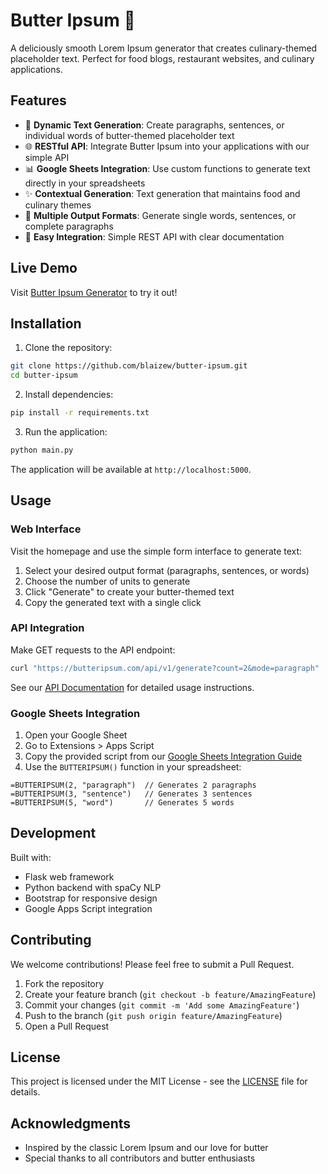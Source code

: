 # Butter Ipsum 🧈

A deliciously smooth Lorem Ipsum generator that creates culinary-themed placeholder text. Perfect for food blogs, restaurant websites, and culinary applications.

## Features

- 🔄 **Dynamic Text Generation**: Create paragraphs, sentences, or individual words of butter-themed placeholder text
- 🌐 **RESTful API**: Integrate Butter Ipsum into your applications with our simple API
- 📊 **Google Sheets Integration**: Use custom functions to generate text directly in your spreadsheets
- ✨ **Contextual Generation**: Text generation that maintains food and culinary themes
- 🎯 **Multiple Output Formats**: Generate single words, sentences, or complete paragraphs
- 🔌 **Easy Integration**: Simple REST API with clear documentation

## Live Demo

Visit [Butter Ipsum Generator](https://butteripsum.com) to try it out!

## Installation

1. Clone the repository:
```bash
git clone https://github.com/blaizew/butter-ipsum.git
cd butter-ipsum
```

2. Install dependencies:
```bash
pip install -r requirements.txt
```

3. Run the application:
```bash
python main.py
```

The application will be available at `http://localhost:5000`.

## Usage

### Web Interface

Visit the homepage and use the simple form interface to generate text:
1. Select your desired output format (paragraphs, sentences, or words)
2. Choose the number of units to generate
3. Click "Generate" to create your butter-themed text
4. Copy the generated text with a single click

### API Integration

Make GET requests to the API endpoint:

```bash
curl "https://butteripsum.com/api/v1/generate?count=2&mode=paragraph"
```

See our [API Documentation](https://butteripsum.com/api/docs) for detailed usage instructions.

### Google Sheets Integration

1. Open your Google Sheet
2. Go to Extensions > Apps Script
3. Copy the provided script from our [Google Sheets Integration Guide](https://butteripsum.com/sheets)
4. Use the `BUTTERIPSUM()` function in your spreadsheet:
```
=BUTTERIPSUM(2, "paragraph")  // Generates 2 paragraphs
=BUTTERIPSUM(3, "sentence")   // Generates 3 sentences
=BUTTERIPSUM(5, "word")       // Generates 5 words
```

## Development

Built with:
- Flask web framework
- Python backend with spaCy NLP
- Bootstrap for responsive design
- Google Apps Script integration

## Contributing

We welcome contributions! Please feel free to submit a Pull Request.

1. Fork the repository
2. Create your feature branch (`git checkout -b feature/AmazingFeature`)
3. Commit your changes (`git commit -m 'Add some AmazingFeature'`)
4. Push to the branch (`git push origin feature/AmazingFeature`)
5. Open a Pull Request

## License

This project is licensed under the MIT License - see the [LICENSE](LICENSE) file for details.

## Acknowledgments

- Inspired by the classic Lorem Ipsum and our love for butter
- Special thanks to all contributors and butter enthusiasts
